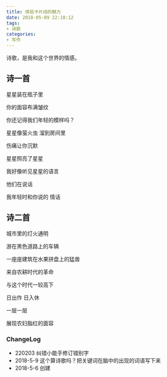 ```yaml
---
title: 体验卡片线的魅力
date: 2018-05-09 22:18:12
tags:
- 诗歌
categories:
- 写作
---
```

诗歌，是我和这个世界的情感。
<!--more-->
## 诗一首
星星装在瓶子里
 
你的面容布满皱纹
 
你还记得我们年轻的模样吗？
 
星星像萤火虫 溜到房间里

伤痛让你沉默

星星照亮了星星 

我好像听见星星的语言

他们在说话

我年轻时和你说的 情话

## 诗二首
城市里的灯火通明 

游在黑色道路上的车辆 

一座座建筑在水果拼盘上的猛兽 

来自农耕时代的革命 

与这个时代一较高下 

日出作 日入休 

一层一层 

展现农妇脂红的面容
### ChangeLog
- 220203 纠错小能手修订错别字
- 2018-5-9 这个算诗歌吗？把关键词在脑中的出现的词语写下来
- 2018-5-6 创建

